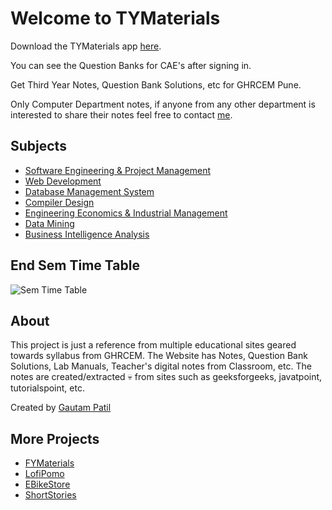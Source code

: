 # Welcome to TYMaterials

Download the TYMaterials app [here](https://bzbf.short.gy/TYMaterials).

You can see the Question Banks for CAE's after signing in.

Get Third Year Notes, Question Bank Solutions, etc for GHRCEM Pune. 

Only Computer Department notes, if anyone from any other department is interested to share their notes feel free to contact [me](mailto:gautam.patil.cs@ghrcem.raisoni.net).

## Subjects

- [Software Engineering & Project Management](sepm/)
- [Web Development](WD/)
- [Database Management System](dbms/)
- [Compiler Design](cd/)
- [Engineering Economics & Industrial Management](eeim/index.md)
- [Data Mining](DM/)
- [Business Intelligence Analysis](BIA/)

## End Sem Time Table

![Sem Time Table](https://drive.google.com/uc?id=1menPTtVms2BC6rVT5P3pFdd8zNEOhXE-)

## About

This project is just a reference from multiple educational sites geared towards syllabus from GHRCEM.
The Website has Notes, Question Bank Solutions, Lab Manuals, Teacher's digital notes from Classroom, etc. The notes are created/extracted :skull: from sites such as geeksforgeeks, javatpoint, tutorialspoint, etc.

Created by [Gautam Patil](https://gautampatil.tech)

## More Projects

- [FYMaterials](https://fymaterials.live)
- [LofiPomo](https://lofipomo.gautampatil11.repl.co)
- [EBikeStore](https://ebikestore.gautampatil.tech)
- [ShortStories](https://short-stories-webapp.vercel.app/)
